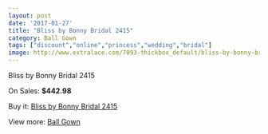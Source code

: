 ```yaml
---
layout: post
date: '2017-01-27'
title: "Bliss by Bonny Bridal 2415"
category: Ball Gown
tags: ["discount","online","princess","wedding","bridal"]
image: http://www.extralace.com/7093-thickbox_default/bliss-by-bonny-bridal-2415.jpg
---
```

Bliss by Bonny Bridal 2415

On Sales: **$442.98**
<a href="https://www.extralace.com/ball-gown/3362-bliss-by-bonny-bridal-2415.html"><amp-img layout="responsive" width="600" height="600" src="//www.extralace.com/7093-thickbox_default/bliss-by-bonny-bridal-2415.jpg" alt="Bliss by Bonny Bridal 2415 0" /></a>
<a href="https://www.extralace.com/ball-gown/3362-bliss-by-bonny-bridal-2415.html"><amp-img layout="responsive" width="600" height="600" src="//www.extralace.com/7095-thickbox_default/bliss-by-bonny-bridal-2415.jpg" alt="Bliss by Bonny Bridal 2415 1" /></a>
<a href="https://www.extralace.com/ball-gown/3362-bliss-by-bonny-bridal-2415.html"><amp-img layout="responsive" width="600" height="600" src="//www.extralace.com/7094-thickbox_default/bliss-by-bonny-bridal-2415.jpg" alt="Bliss by Bonny Bridal 2415 2" /></a>

Buy it: [Bliss by Bonny Bridal 2415](https://www.extralace.com/ball-gown/3362-bliss-by-bonny-bridal-2415.html "Bliss by Bonny Bridal 2415")

View more: [Ball Gown](https://www.extralace.com/3-ball-gown "Ball Gown")